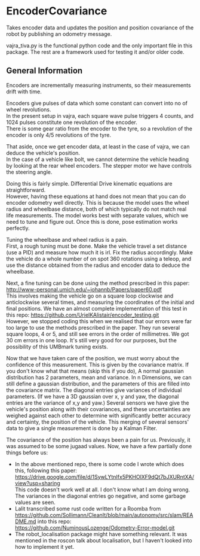 # EncoderCovariance
Takes encoder data and updates the position and position covariance of the robot by publishing an odometry message.

vajra_tiva.py is the functional python code and the only important file in this package. The rest are a framework used for testing it and/or older code.

## General Information

Encoders are incrementally measuring instruments, so their measurements drift with time.  

Encoders give pulses of data which some constant can convert into no of wheel revolutions.  
In the present setup in vajra, each square wave pulse triggers 4 counts, and 1024 pulses constitute one revolution of the encoder.  
There is some gear ratio from the encoder to the tyre, so a revolution of the encoder is only 4/5 revolutions of the tyre.  

That aside, once we get encoder data, at least in the case of vajra, we can deduce the vehicle's position.  
In the case of a vehicle like bolt, we cannot determine the vehicle heading by looking at the rear wheel encoders. The stepper motor we have controls the steering angle.  

Doing this is fairly simple. Differential Drive kinematic equations are straightforward.  
However, having these equations at hand does not mean that you can do encoder odometry well directly. This is because the model uses the wheel radius and wheelbase distance, both of which typically do not match real life measurements. The model works best with separate values, which we need to tune and figure out. Once this is done, pose estimation works perfectly.  

Tuning the wheelbase and wheel radius is a pain.  
First, a rough tuning must be done. Make the vehicle travel a set distance (use a PID) and measure how much it is irl. Fix the radius accordingly.
Make the vehicle do a whole number of on spot 360 rotations using a teleop, and use the distance obtained from the radius and encoder data to deduce the wheelbase.  

Next, a fine tuning can be done using the method prescribed in this paper: http://www-personal.umich.edu/~johannb/Papers/paper60.pdf  
This involves making the vehicle go on a square loop clockwise and anticlockwise several times, and measuring the coordinates of the initial and final positions. We have an almost complete implementation of this test in this repo: https://github.com/UrielKAlistair/encoder_testing.git  
However, we stopped coding this when we realised that our errors were far too large to use the methods prescribed in the paper. They run several square loops, 4 or 5, and still see errors in the order of millimetres. We got 30 cm errors in one loop. It's still very good for our purposes, but the possibility of this UMBmark tuning exists.  

Now that we have taken care of the position, we must worry about the confidence of this measurement. This is given by the covariance matrix. If you don't know what that means (skip this if you do), A normal gaussian distribution has 2 parameters, mean and variance. In n Dimensions, we can still define a gaussian distribution, and the parameters of this are filled into the covariance matrix. The diagonal entries give variances of individual parameters. (If we have a 3D gaussian over x, y and yaw, the diagonal entries are the variance of x,y and yaw.) Several sensors we have give the vehicle's position along with their covariances, and these uncertainties are weighed against each other to determine with significantly better accuracy and certainty, the position of the vehicle. This merging of several sensors' data to give a single measurement is done by a Kalman Filter.  

The covariance of the position has always been a pain for us. Previously, it was assumed to be some jugaad values. Now, we have a few partially done things before us:  
- In the above mentioned repo, there is some code I wrote which does this, following this paper: https://drive.google.com/file/d/1SywLYtnIfx5PKHOlXF9dQt7bJXURntXA/view?usp=sharing  
This code doesn't work well at all. I don't know what I am doing wrong. The variances in the diagonal entries go negative, and some garbage values are seen.  
- Lalit transcribed some rust code written for a Roomba from https://github.com/Sollimann/CleanIt/blob/main/autonomy/src/slam/README.md 
 into this repo: https://github.com/NuminousLozenge/Odometry-Error-model.git  
- The robot_localisation package might have something relevant. It was mentioned in the roscon talk about localisation, but I haven't looked into how to implement it yet.  
